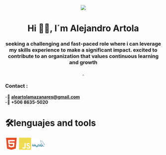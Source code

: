 <div id="header" align="center">
    <img src="https://media.giphy.com/media/26tn33aiTi1jkl6H6/giphy.gif" width="200px">
    <h1 align="center">Hi 🖐🏻, I´m Alejandro Artola</h1>
    <h3 align="center">seeking a challenging and fast-paced role where i can leverage my 
        skills experience to make a significant impact. excited to contribute to an 
        organization that values continuous learning and growth</h3>
</div>

<div id="badges" align="center">
    <a href="https://www.linkedin.com/in/alejandro-artola-99507528b/" target="_blank">
        <img src="https://img.shields.io/badge/linkedin-Alejandro-0A66C2?style=for-the-badge&logo=linkedin" alt="">
    </a>
    <a href="https://app.netlify.com/teams/aleartolamazanares/overview" target="_blank">
        <img src="https://img.shields.io/badge/netlify-Alejandro-00C7B7?style=for-the-badge&logo=netlify" alt="">
    </a>
</div>

### Contact :

-📩 **aleartolamazanares@gmail.com**
<br/>
-📱 **+506 8635-5020**


<div id="left" >
    <h1>🛠️lenguajes and tools</h1>
   <img src="https://github.com/devicons/devicon/blob/master/icons/html5/html5-plain.svg" alt="html5" width="40px" height="40px">
   <img src="https://github.com/devicons/devicon/blob/master/icons/javascript/javascript-plain.svg" alt="javascript" width="40px" height="40px">
   <img src="https://github.com/devicons/devicon/blob/master/icons/mysql/mysql-plain-wordmark.svg" alt="Mysql" width="40px" height="40px">
</div>







